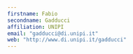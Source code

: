 ```yaml
---
firstname: Fabio
secondname: Gadducci
affiliation: UNIPI
email: "gadducci@di.unipi.it"
web: "http://www.di.unipi.it/gadducci"
---
```

